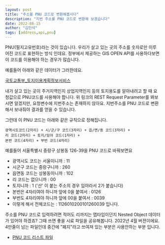 ```yaml
---
layout: post
title: "주소를 PNU 코드로 변환해봅시다"
description: "지번 주소를 PNU 코드로 변환해 보겠습니다"
date: 2022-08-15
author: "김민석"
tags: [address,api,pnu]
---
```

PNU(필지고유번호)라는 것이 있습니다. 
우리가 살고 있는 곳의 주소를 숫자로만 이루어진 코드로 표현하는 방식 인데요.
정부에서 제공하는 GIS OPEN API를 사용하다보면 이 코드를 이용해야 하는 경우가 많습니다.

예를들어 아래와 같은 데이터가 그러한데요.

[국토교통부_토지이용계획정보서비스](https://www.data.go.kr/data/15056930/openapi.do)

내가 살고 있는 곳이 주거지역인지 상업지역인지 등의 토지용도를 알아내려고 할 때 요청값으로 PNU코드를 사용해야 합니다. 
위 링크의 REST Request Parameter를 봐보시면 알겠지만, 요청변수에 지번주소는 존재하지 않아요.
지번주소를 PNU 코드로 변환해서 보내줘야 결과를 얻을 수 있습니다.

그런데 이 PNU 코드는 아래와 같은 규칙으로 정해집니다.
```
광역시도코드(2자리) + 시/군/구 코드(3자리) + 읍/면/동 코드(3자리) + 
리 코드(2자리) + 토지/임야 코드(1자리) + 
본번 코드(4자리) + 부번 코드(4자리)
``` 

예를들어 서울특별시 중랑구 상봉동 126-39을 PNU 코드로 바꿔보면요
- 광역시도 코드는 서울이니까 : 11
- 시군구 코드는 중랑구니까 : 260
- 읍면동 코드는 상봉동이니까 : 102
- 리 코드는 없으니까 : 00
- 토지니까 : 1 ('산' 이 붙는 주소의 경우 임야라서 2가 붙습니다)
- 본번은 4자리여야 하니까 앞에 0을 붙여서 : 0126
- 부번도 4자리여야 하니까 앞에 00을 붙여서 : 0039
- 이렇게 해서 전체코드는 : 1126010200101260039 입니다.

주소를 PNU 코드로 입력하려면 적어도 리까지는 맵타입이던지 Nested Object 데이터가 있어야 하겠죠?
그때 쓰면 좋을 시료 파일을 공유해봅니다. 2022년 4월 버젼이에요. 4만줄이 넘는 파일인데 중간에 "폐지"라고 
쓰여져 있는 부분은 사용안하는 부분 입니다.

- [PNU 코드 리스트 파일](https://reddol18.github.io/dev5min/images/20220815/1/pnus.txt)


